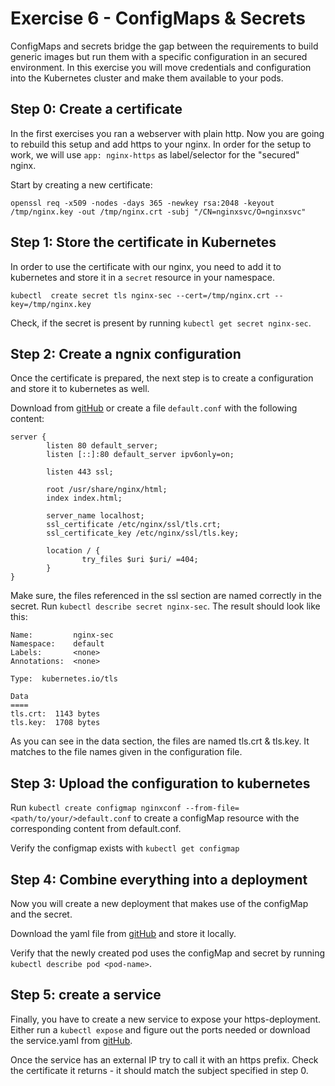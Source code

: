 # Exercise 6 - ConfigMaps & Secrets
ConfigMaps and secrets bridge the gap between the requirements to build generic images but run them with a specific configuration in an secured environment.
In this exercise you will move credentials and configuration into the Kubernetes cluster and make them available to your pods.

## Step 0: Create a certificate
In the first exercises you ran a webserver with plain http. Now you are going to rebuild this setup and add https to your nginx.
In order for the setup to work, we will use `app: nginx-https` as label/selector for the "secured" nginx.

Start by creating a new certificate:

`openssl req -x509 -nodes -days 365 -newkey rsa:2048 -keyout /tmp/nginx.key -out /tmp/nginx.crt -subj "/CN=nginxsvc/O=nginxsvc"`

## Step 1: Store the certificate in Kubernetes
In order to use the certificate with our nginx, you need to add it to kubernetes and store it in a `secret` resource in your namespace.

`kubectl  create secret tls nginx-sec --cert=/tmp/nginx.crt --key=/tmp/nginx.key`

Check, if the secret is present by running `kubectl get secret nginx-sec`.

## Step 2: Create a ngnix configuration
Once the certificate is prepared, the next step is to create a configuration and store it to kubernetes as well.

Download from [gitHub](https://github.wdf.sap.corp/raw/D051945/docker-k8s-training/master/kubernetes/default.conf) or create a file `default.conf` with the following content:

```
server {
        listen 80 default_server;
        listen [::]:80 default_server ipv6only=on;

        listen 443 ssl;

        root /usr/share/nginx/html;
        index index.html;

        server_name localhost;
        ssl_certificate /etc/nginx/ssl/tls.crt;
        ssl_certificate_key /etc/nginx/ssl/tls.key;

        location / {
                try_files $uri $uri/ =404;
        }
}
```

Make sure, the files referenced in the ssl section are named correctly in the secret.
Run `kubectl describe secret nginx-sec`. The result should look like this:

```
Name:         nginx-sec
Namespace:    default
Labels:       <none>
Annotations:  <none>

Type:  kubernetes.io/tls

Data
====
tls.crt:  1143 bytes
tls.key:  1708 bytes
```

As you can see in the data section, the files are named tls.crt & tls.key. It matches to the file names given in the configuration file.

## Step 3: Upload the configuration to kubernetes
Run `kubectl create configmap nginxconf --from-file=<path/to/your/>default.conf` to create a configMap resource with the corresponding content from default.conf.

Verify the configmap exists with `kubectl get configmap`

## Step 4: Combine everything into a deployment
Now you will create a new deployment that makes use of the configMap and the secret.

Download the yaml file from [gitHub](https://github.wdf.sap.corp/raw/D051945/docker-k8s-training/master/kubernetes/deployment_https.yaml) and store it locally.

Verify that the newly created pod uses the configMap and secret by running `kubectl describe pod <pod-name>`.

## Step 5: create a service
Finally, you have to create a new service to expose your https-deployment. Either run a `kubectl expose` and figure out the ports needed or download the service.yaml from [gitHub](https://github.wdf.sap.corp/raw/D051945/docker-k8s-training/master/kubernetes/service_https.yaml).

Once the service has an external IP try to call it with an https prefix. Check the certificate it returns - it should match the subject specified in step 0.
